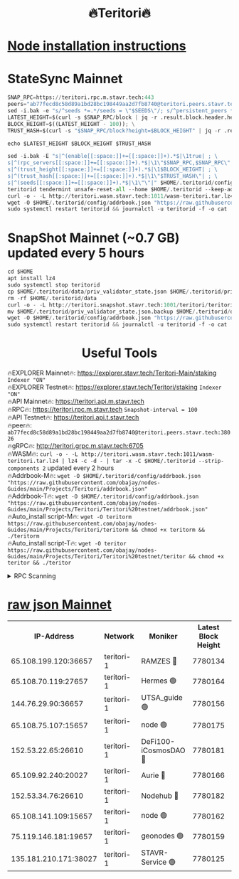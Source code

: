 <h1 align="center"> 🔥Teritori🔥</h1>


[Node installation instructions](https://github.com/obajay/nodes-Guides/tree/main/Projects/Teritori)
=

# StateSync Mainnet
```python
SNAP_RPC=https://teritori.rpc.m.stavr.tech:443
peers="ab77fecd8c58d89a1bd28bc198449aa2d7fb8740@teritori.peers.stavr.tech:38026"
sed -i.bak -e "s/^seeds *=.*/seeds = \"$SEEDS\"/; s/^persistent_peers *=.*/persistent_peers = \"$PEERS\"/" $HOME/.teritorid/config/config.toml
LATEST_HEIGHT=$(curl -s $SNAP_RPC/block | jq -r .result.block.header.height); \
BLOCK_HEIGHT=$((LATEST_HEIGHT - 100)); \
TRUST_HASH=$(curl -s "$SNAP_RPC/block?height=$BLOCK_HEIGHT" | jq -r .result.block_id.hash)

echo $LATEST_HEIGHT $BLOCK_HEIGHT $TRUST_HASH

sed -i.bak -E "s|^(enable[[:space:]]+=[[:space:]]+).*$|\1true| ; \
s|^(rpc_servers[[:space:]]+=[[:space:]]+).*$|\1\"$SNAP_RPC,$SNAP_RPC\"| ; \
s|^(trust_height[[:space:]]+=[[:space:]]+).*$|\1$BLOCK_HEIGHT| ; \
s|^(trust_hash[[:space:]]+=[[:space:]]+).*$|\1\"$TRUST_HASH\"| ; \
s|^(seeds[[:space:]]+=[[:space:]]+).*$|\1\"\"|" $HOME/.teritorid/config/config.toml
teritorid tendermint unsafe-reset-all --home $HOME/.teritorid --keep-addr-book
curl -o - -L http://teritori.wasm.stavr.tech:1011/wasm-teritori.tar.lz4 | lz4 -c -d - | tar -x -C $HOME/.teritorid --strip-components 2
wget -O $HOME/.teritorid/config/addrbook.json "https://raw.githubusercontent.com/obajay/nodes-Guides/main/Projects/Teritori/addrbook.json"
sudo systemctl restart teritorid && journalctl -u teritorid -f -o cat
```

# SnapShot Mainnet (~0.7 GB) updated every 5 hours
```python
cd $HOME
apt install lz4
sudo systemctl stop teritorid
cp $HOME/.teritorid/data/priv_validator_state.json $HOME/.teritorid/priv_validator_state.json.backup
rm -rf $HOME/.teritorid/data
curl -o - -L http://teritori.snapshot.stavr.tech:1001/teritori/teritori-snap.tar.lz4 | lz4 -c -d - | tar -x -C $HOME/.teritorid --strip-components 2
mv $HOME/.teritorid/priv_validator_state.json.backup $HOME/.teritorid/data/priv_validator_state.json
wget -O $HOME/.teritorid/config/addrbook.json "https://raw.githubusercontent.com/obajay/nodes-Guides/main/Projects/Teritori/addrbook.json"
sudo systemctl restart teritorid && journalctl -u teritorid -f -o cat
```
 <h1 align="center"> Useful Tools</h1>

🔥EXPLORER Mainnet🔥:      https://explorer.stavr.tech/Teritori-Main/staking      `Indexer "ON"` \
🔥EXPLORER Testnet🔥:        https://explorer.stavr.tech/Teritori/staking            `Indexer "ON"` \
🔥API Mainnet🔥:                   https://teritori.api.m.stavr.tech \
🔥RPC🔥:                                   https://teritori.rpc.m.stavr.tech                         `Snapshot-interval = 100` \
🔥API Testnet🔥:                     https://teritori.api.t.stavr.tech \
🔥peer🔥:                     `ab77fecd8c58d89a1bd28bc198449aa2d7fb8740@teritori.peers.stavr.tech:38026` \
🔥gRPC🔥:                                http://teritori.grpc.m.stavr.tech:6705 \
🔥WASM🔥: ```curl -o - -L http://teritori.wasm.stavr.tech:1011/wasm-teritori.tar.lz4 | lz4 -c -d - | tar -x -C $HOME/.teritorid --strip-components 2``` updated every 2 hours \
🔥Addrbook-M🔥:    ```wget -O $HOME/.teritorid/config/addrbook.json "https://raw.githubusercontent.com/obajay/nodes-Guides/main/Projects/Teritori/addrbook.json"``` \
🔥Addrbook-T🔥:    ```wget -O $HOME/.teritorid/config/addrbook.json "https://raw.githubusercontent.com/obajay/nodes-Guides/main/Projects/Teritori/Teritori%20testnet/addrbook.json"``` \
🔥Auto_install script-M🔥: ```wget -O teritorm https://raw.githubusercontent.com/obajay/nodes-Guides/main/Projects/Teritori/teritorm && chmod +x teritorm && ./teritorm``` \
🔥Auto_install script-T🔥: ```wget -O teritor https://raw.githubusercontent.com/obajay/nodes-Guides/main/Projects/Teritori/Teritori%20testnet/teritor && chmod +x teritor && ./teritor```

<details>
<summary>RPC Scanning</summary>

<h2 align="center"> We scan nodes in real time every 4 hours. And we provide the final result of RPC endpoints.
We cannot influence the operation of these nodes in any way. </h2>


```python
If Voting Power is higher than 0 --> then the Node is a validator of the network and may be subject to attack and be a potential threat to the chain.
```
```python
We marked such validators with a red symbol
```

</details>

[raw json Mainnet](https://rpc-check.teritorim.stavr.tech/teritorim/rpc-teritorim-result.json)
=



<table><tr><th>IP-Address</th><th>Network</th><th>Moniker</th><th>Latest Block Height</th><th>Earliest Block Height</th><th>Catching Up</th><th>Tx Index</th><th>Voting Power</th><th>Scan Time</th></tr><tr><td>65.108.199.120:36657</td><td>teritori-1</td><td>RAMZES 🔴</td><td>7780134</td><td>5996001</td><td>False</td><td>on</td><td>786767</td><td>2024-03-09T00:01:52.286527212UTC</td></tr><tr><td>65.108.70.119:27657</td><td>teritori-1</td><td>Hermes 🟢</td><td>7780164</td><td>7203180</td><td>False</td><td>on</td><td>0</td><td>2024-03-09T00:04:43.402863428UTC</td></tr><tr><td>144.76.29.90:36657</td><td>teritori-1</td><td>UTSA_guide 🟢</td><td>7780156</td><td>7208001</td><td>False</td><td>on</td><td>0</td><td>2024-03-09T00:03:58.298436563UTC</td></tr><tr><td>65.108.75.107:15657</td><td>teritori-1</td><td>node 🟢</td><td>7780175</td><td>7358868</td><td>False</td><td>on</td><td>0</td><td>2024-03-09T00:05:54.862475503UTC</td></tr><tr><td>152.53.22.65:26610</td><td>teritori-1</td><td>DeFi100-iCosmosDAO 🔴</td><td>7780181</td><td>7536429</td><td>False</td><td>on</td><td>1477482</td><td>2024-03-09T00:06:24.589112401UTC</td></tr><tr><td>65.109.92.240:20027</td><td>teritori-1</td><td>Aurie 🔴</td><td>7780166</td><td>7568001</td><td>False</td><td>on</td><td>119310</td><td>2024-03-09T00:05:00.140296663UTC</td></tr><tr><td>152.53.34.76:26610</td><td>teritori-1</td><td>Nodehub 🔴</td><td>7780182</td><td>7580883</td><td>False</td><td>on</td><td>65671</td><td>2024-03-09T00:06:35.242128277UTC</td></tr><tr><td>65.108.141.109:15657</td><td>teritori-1</td><td>node 🟢</td><td>7780162</td><td>7714496</td><td>False</td><td>on</td><td>0</td><td>2024-03-09T00:04:36.294758474UTC</td></tr><tr><td>75.119.146.181:19657</td><td>teritori-1</td><td>geonodes 🟢</td><td>7780159</td><td>7747478</td><td>False</td><td>on</td><td>0</td><td>2024-03-09T00:04:17.368661944UTC</td></tr><tr><td>135.181.210.171:38027</td><td>teritori-1</td><td>STAVR-Service 🟢</td><td>7780125</td><td>7778701</td><td>False</td><td>on</td><td>0</td><td>2024-03-09T00:01:00.946473073UTC</td></tr></table>
